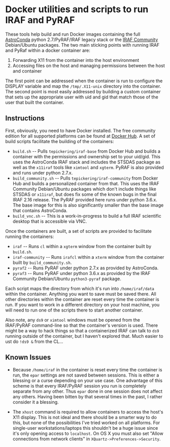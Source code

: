# Docker utilities and scripts to run IRAF and PyRAF

These tools help build and run Docker images containing the full [AstroConda](https://astroconda.readthedocs.io/en/latest/) python 2.7/PyRAF/IRAF legacy stack or the [IRAF Community](https://github.com/iraf-community/iraf) Debian/Ubuntu packages. The two main sticking points with running IRAF and PyRaf within a docker container are:

1. Forwarding X11 from the container into the host environment
2. Accessing files on the host and managing permissions between the host and container

The first point can be addressed when the container is run to configure the DISPLAY variable and map the `/tmp/.X11-unix` directory into the container. The second point is most easily addressed by building a custom container that sets up the appropriate user with uid and gid that match those of the user that built the container.

## Instructions

First, obviously, you need to have Docker installed. The free community edition for all supported platforms can be found at [Docker Hub](https://hub.docker.com/search/?type=edition&offering=community). A set of build scripts facilitate the building of the containers:

* `build.sh` -- Pulls `tepickering/iraf-base` from Docker Hub and builds a container with the permissions and ownership set to your uid/gid. This uses the AstroConda IRAF stack and includes the STSDAS package as well as the `x11iraf` tools like `ximtool` and `xgterm`. PyRAF is also provided and runs under python 2.7.x.
* `build_community.sh` -- Pulls `tepickering/iraf-community` from Docker Hub and builds a personalized container from that. This uses the IRAF Community Debian/Ubuntu packages which don't include things like STSDAS or `x11iraf`, but does fix some of the known bugs in the final IRAF 2.16 release. The PyRAF provided here runs under python 3.6.x. The base image for this is also significantly smaller than the base image that contains AstroConda.
* `build_vnc.sh` -- This is a work-in-progress to build a full IRAF scientific desktop that is accessible via VNC.

Once the containers are built, a set of scripts are provided to facilitate running the containers:

* `iraf` -- Runs `cl` within a `xgterm` window from the container built by `build.sh`.
* `iraf-community` -- Runs `irafcl` within a `xterm` window from the container built by `build_community.sh`.
* `pyraf2` -- Runs PyRAF under python 2.7.x as provided by AstroConda.
* `pyraf3` -- Runs PyRAF under python 3.6.x as provided by the IRAF Community Debian/Ubuntu `python3-pyraf` package.

Each script maps the directory from which it's run into `/home/iraf/data` within the container. Anything you want to save must be saved there. All other directories within the container are reset every time the container is run. If you want to work in a different directory on your host machine, you will need to run one of the scripts there to start another container.

Also note, any `ds9` or `ximtool` windows must be opened from the IRAF/PyRAF command-line so that the container's version is used. There might be a way to hack things so that a containerized IRAF can talk to `ds9` running outside of the container, but I haven't explored that. Much easier to ust do `!ds9 &` from the CL...

## Known Issues

* Because `/home/iraf` in the container is reset every time the container is run, the `epar` settings are not saved between sessions. This is either a blessing or a curse depending on your use case. One advantage of this scheme is that every IRAF/PyRAF session you run is completely separate from any other. Thus `epar` done in one session does not affect any others. Having been bitten by that several times in the past, I rather consider it a blessing.

* The `xhost` command is required to allow containers to access the host's X11 display. This is not ideal and there should be a smarter way to do this, but none of the possibilities I've tried worked on all platforms. For single-user workstations/laptops this shouldn't be a huge issue since it's only opening access to `localhost`. On OS X you must also set "Allow connections from network clients" in `XQuartz->Preferences->Security`.
